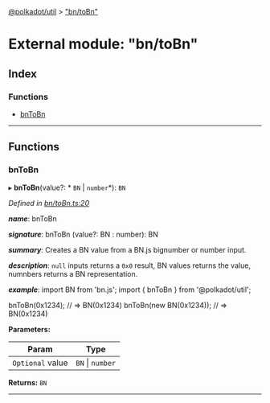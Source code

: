 [@polkadot/util](../README.md) > ["bn/toBn"](../modules/_bn_tobn_.md)

# External module: "bn/toBn"

## Index

### Functions

* [bnToBn](_bn_tobn_.md#bntobn)

---

## Functions

<a id="bntobn"></a>

###  bnToBn

▸ **bnToBn**(value?: * `BN` &#124; `number`*): `BN`

*Defined in [bn/toBn.ts:20](https://github.com/polkadot-js/util/blob/7550b44/packages/util/src/bn/toBn.ts#L20)*

*__name__*: bnToBn

*__signature__*: bnToBn (value?: BN : number): BN

*__summary__*: Creates a BN value from a BN.js bignumber or number input.

*__description__*: `null` inputs returns a `0x0` result, BN values returns the value, numnbers returns a BN representation.

*__example__*: import BN from 'bn.js'; import { bnToBn } from '@polkadot/util';

bnToBn(0x1234); // => BN(0x1234) bnToBn(new BN(0x1234)); // => BN(0x1234)

**Parameters:**

| Param | Type |
| ------ | ------ |
| `Optional` value |  `BN` &#124; `number`|

**Returns:** `BN`

___

